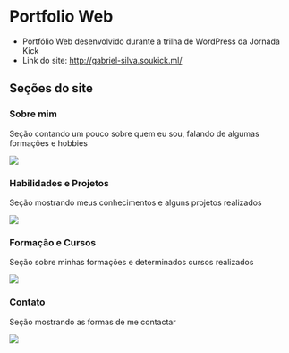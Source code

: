 # Portfolio Web
- Portfólio Web desenvolvido durante a trilha de WordPress da Jornada Kick
- Link do site: http://gabriel-silva.soukick.ml/

## Seções do site

<p align="center">
    <h3>Sobre mim</h3>
    <p>Seção contando um pouco sobre quem eu sou, falando de algumas formações e hobbies</p>
    <img src="https://github.com/gabrielcs04/PortfolioWeb/blob/main/images/img001.png">
    <h3>Habilidades e Projetos</h3>
    <p>Seção mostrando meus conhecimentos e alguns projetos realizados</p>
    <img src="https://github.com/gabrielcs04/PortfolioWeb/blob/main/images/img002.png">
    <h3>Formação e Cursos</h3>
    <p>Seção sobre minhas formações e determinados cursos realizados</p>
    <img src="https://github.com/gabrielcs04/PortfolioWeb/blob/main/images/img003.png">
    <h3>Contato</h3>
    <p>Seção mostrando as formas de me contactar</p>
    <img src="https://github.com/gabrielcs04/PortfolioWeb/blob/main/images/img004.png">
</p>
